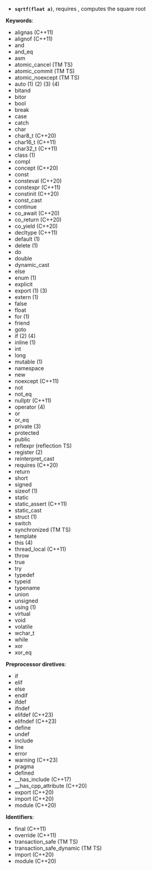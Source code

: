 - **`sqrtf(float a)`**, requires **<cmath>**, computes the square root

**Keywords**:
- alignas (C++11)
- alignof (C++11)
- and
- and_eq
- asm
- atomic_cancel (TM TS)
- atomic_commit (TM TS)
- atomic_noexcept (TM TS)
- auto (1) (2) (3) (4)
- bitand
- bitor
- bool
- break
- case
- catch
- char
- char8_t (C++20)
- char16_t (C++11)
- char32_t (C++11)
- class (1)
- compl
- concept (C++20)
- const
- consteval (C++20)
- constexpr (C++11)
- constinit (C++20)
- const_cast
- continue
- co_await (C++20)
- co_return (C++20)
- co_yield (C++20)
- decltype (C++11)
- default (1)
- delete (1)
- do
- double
- dynamic_cast
- else
- enum (1)
- explicit
- export (1) (3)
- extern (1)
- false
- float
- for (1)
- friend
- goto
- if (2) (4)
- inline (1)
- int
- long
- mutable (1)
- namespace
- new
- noexcept (C++11)
- not
- not_eq
- nullptr (C++11)
- operator (4)
- or
- or_eq
- private (3)
- protected
- public
- reflexpr (reflection TS)
- register (2)
- reinterpret_cast
- requires (C++20)
- return
- short
- signed
- sizeof (1)
- static
- static_assert (C++11)
- static_cast
- struct (1)
- switch
- synchronized (TM TS)
- template
- this (4)
- thread_local (C++11)
- throw
- true
- try
- typedef
- typeid
- typename
- union
- unsigned
- using (1)
- virtual
- void
- volatile
- wchar_t
- while
- xor
- xor_eq

**Preprocessor diretives**:
- if
- elif
- else
- endif
- ifdef
- ifndef
- elifdef (C++23)
- elifndef (C++23)
- define
- undef
- include
- line
- error
- warning (C++23)
- pragma
- defined
- __has_include (C++17)
- __has_cpp_attribute (C++20)
- export (C++20)
- import (C++20)
- module (C++20)

**Identifiers**:
- final (C++11)
- override (C++11)
- transaction_safe (TM TS)
- transaction_safe_dynamic (TM TS)
- import (C++20)
- module (C++20)











